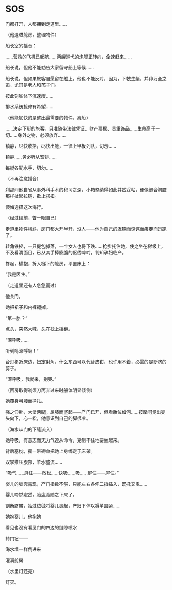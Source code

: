    

# SOS

门都打开，人都拥到走道里……

（他退进舱房，整理物件）

船长室的播音：

……营救的飞机已起航……两艘巡弋的炮舰正转向，全速赶来……

船长说，但他不能劝告大家留守船上等候……

船长说，但如果旅客自愿留在船上，他也不能反对，因为，下救生艇，并非万全之策，尤其是老人和孩子们。

按此刻船体下沉速度……

排水系统抢修有希望……

（他能加快的是整出最需要的物件，离船）

……决定下艇的旅客，只准随带法律凭证、财产票据、贵重饰品……生命高于一切……身外之物，必须放弃……

镇静，尽快收拾，尽快出舱，一律上甲板列队，切勿……

镇静……务必听从安排……

每艇各配水手，切勿……

（不再注意播音）

刹那间他自省从事外科手术的积习之深，小箱整纳得如此井然妥帖，便像缝合胸腔那样扯起拉链，揿上搭扣。

懊悔选择这次海行。

（经过镜前，瞥一眼自己）

走道里物件横斜，房门都大开半开，没人——他为自己的迟钝而惊诧而疾走而迅跑了。

转角铁梯，一只提包掉落，一个女人也将下跌……抢步托住她，使之坐在梯级上，不及看清面目，已从其手捧膨腹的伛偻呻吟，判知孕妇临产。

搀起，横抱，折入梯下的舱房，平置床上：

“我是医生。”

（走道里还有人急急而过）

他关门。

她把裙子和内裤褪掉。

“第一胎？”

点头，突然大喊，头在枕上摇翻。

“深呼吸……

听到吗深呼吸！”

台灯移近床边，扭定射角，什么东西可以代替皮钳，也许用不着，必需的是断脐的剪子。

“深呼吸，我就来，别哭。”

（回房取得剃须刀再奔过来时船体明显倾侧）

她覆身弓腰而挣扎。

强之仰卧，大岔两腿，屈膝而竖起——产门已开，但看胎位如何……按摩间觉出婴头向下，心一松，他意识到自己的脚很冷。

（海水从门的下缝流入）

她呼吸，有意志而无力气遵从命令，克制不住地要坐起来。

背后塞枕，撕一带褥单把她上身绑定于床架。

双掌推压腹部，羊水盛流……

“吸气……屏住——放松……快吸……吸……屏住——屏住。”

婴儿的脑壳露现，产门指数不够，只能左右各伸二指插入，既托又曳……

婴儿啼然宏然，胎盘竟随之下来了。

割断脐带，抽过绒毯将婴儿裹起，产妇下体以褥单围紧……

她抱婴儿，他抱她

看见也没有看见门的四边的缝隙喷水

转门钮——

海水墙一样倒进来

灌满舱房

（水里灯还亮）

灯灭。